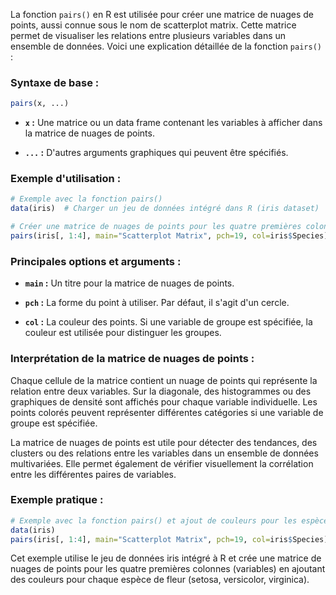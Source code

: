 

La fonction `pairs()` en R est utilisée pour créer une matrice de nuages de points, aussi connue sous le nom de scatterplot matrix. Cette matrice permet de visualiser les relations entre plusieurs variables dans un ensemble de données. Voici une explication détaillée de la fonction `pairs()` :

### Syntaxe de base :

```R
pairs(x, ...)
```

- **`x` :** Une matrice ou un data frame contenant les variables à afficher dans la matrice de nuages de points.

- **`...` :** D'autres arguments graphiques qui peuvent être spécifiés.

### Exemple d'utilisation :

```R
# Exemple avec la fonction pairs()
data(iris)  # Charger un jeu de données intégré dans R (iris dataset)

# Créer une matrice de nuages de points pour les quatre premières colonnes de iris
pairs(iris[, 1:4], main="Scatterplot Matrix", pch=19, col=iris$Species)
```

### Principales options et arguments :

- **`main` :** Un titre pour la matrice de nuages de points.

- **`pch` :** La forme du point à utiliser. Par défaut, il s'agit d'un cercle.

- **`col` :** La couleur des points. Si une variable de groupe est spécifiée, la couleur est utilisée pour distinguer les groupes.

### Interprétation de la matrice de nuages de points :

Chaque cellule de la matrice contient un nuage de points qui représente la relation entre deux variables. Sur la diagonale, des histogrammes ou des graphiques de densité sont affichés pour chaque variable individuelle. Les points colorés peuvent représenter différentes catégories si une variable de groupe est spécifiée.

La matrice de nuages de points est utile pour détecter des tendances, des clusters ou des relations entre les variables dans un ensemble de données multivariées. Elle permet également de vérifier visuellement la corrélation entre les différentes paires de variables.

### Exemple pratique :

```R
# Exemple avec la fonction pairs() et ajout de couleurs pour les espèces
data(iris)
pairs(iris[, 1:4], main="Scatterplot Matrix", pch=19, col=iris$Species)
```

Cet exemple utilise le jeu de données iris intégré à R et crée une matrice de nuages de points pour les quatre premières colonnes (variables) en ajoutant des couleurs pour chaque espèce de fleur (setosa, versicolor, virginica).